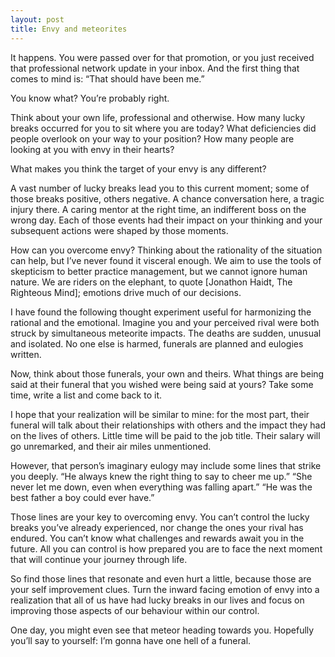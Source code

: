 ```yaml
---
layout: post
title: Envy and meteorites
---
```


It happens. You were passed over for that promotion, or you just received that professional network update in your inbox. And the first thing that comes to mind is: “That should have been me.”

You know what? You’re probably right. 

Think about your own life, professional and otherwise. How many lucky breaks occurred for you to sit where you are today? What deficiencies did people overlook on your way to your position? How many people are looking at you with envy in their hearts? 

What makes you think the target of your envy is any different?

A vast number of lucky breaks lead you to this current moment; some of those breaks positive, others negative. A chance conversation here, a tragic injury there. A caring mentor at the right time, an indifferent boss on the wrong day. Each of those events had their impact on your thinking and your subsequent actions were shaped by those moments.

How can you overcome envy? Thinking about the rationality of the situation can help, but I’ve never found it visceral enough. We aim to use the tools of skepticism to better practice management, but we cannot ignore human nature. We are riders on the elephant, to quote [Jonathon Haidt, The Righteous Mind]; emotions drive much of our decisions.

I have found the following thought experiment useful for harmonizing the rational and the emotional. Imagine you and your perceived rival were both struck by simultaneous meteorite impacts. The deaths are sudden, unusual and isolated. No one else is harmed, funerals are planned and eulogies written.

Now, think about those funerals, your own and theirs. What things are being said at their funeral that you wished were being said at yours? Take some time, write a list and come back to it.

I hope that your realization will be similar to mine: for the most part, their funeral will talk about their relationships with others and the impact they had on the lives of others. Little time will be paid to the job title. Their salary will go unremarked, and their air miles unmentioned.

However, that person’s imaginary eulogy may include some lines that strike you deeply. “He always knew the right thing to say to cheer me up.” “She never let me down, even when everything was falling apart.” “He was the best father a boy could ever have.”

Those lines are your key to overcoming envy. You can’t control the lucky breaks you’ve already experienced, nor change the ones your rival has endured. You can’t know what challenges and rewards await you in the future. All you can control is how prepared you are to face the next moment that will continue your journey through life.

So find those lines that resonate and even hurt a little, because those are your self improvement clues. Turn the inward facing emotion of envy into a realization that all of us have had lucky breaks in our lives and focus on improving those aspects of our behaviour within our control.

One day, you might even see that meteor heading towards you. Hopefully you’ll say to yourself: I’m gonna have one hell of a funeral.
